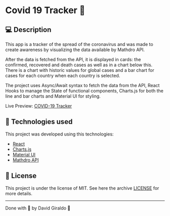 # Covid 19 Tracker :notebook:

## :computer: Description

This app is a tracker of the spread of the coronavirus and was made to create awareness by visualizing the data available by Mathdro API.

After the data is fetched from the API, it is displayed in cards: the confirmed, recovered and death cases as well as in a chart below this. There is a chart with historic values for global cases and a bar chart for cases for each country when each country is selected.

The project uses Async/Await syntax to fetch the data from the API, React Hooks to manage the State of functional components, Charts.js for both the line and bar charts and Material UI for styling.

Live Preview: [COVID-19 Tracker](https://keen-mcnulty-997285.netlify.app/)


## :space_invader: Technologies used
This project was developed using this technologies:
- [React](https://reactjs.org/)
- [Charts.js](https://www.chartjs.org/)
- [Material UI](https://material-ui.com/)
- [Mathdro API](https://covid19.mathdro.id/api)

## :memo: License

This project is under the license of MIT. See here the archive [LICENSE](LICENSE.md) for more details.

---

Done with :purple_heart: by David Giraldo :wave:
